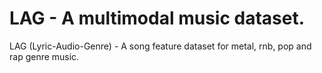 # LAG - A multimodal music dataset.
LAG (Lyric-Audio-Genre) - A song feature dataset for metal, rnb, pop and rap genre music.
